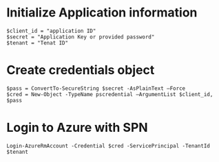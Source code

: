 ﻿# Initialize Application information
    $client_id = "application ID"
    $secret = "Application Key or provided password"
    $tenant = "Tenat ID"

# Create credentials object

    $pass = ConvertTo-SecureString $secret -AsPlainText –Force
    $cred = New-Object -TypeName pscredential –ArgumentList $client_id, $pass

# Login to Azure with SPN

    Login-AzureRmAccount -Credential $cred -ServicePrincipal -TenantId $tenant